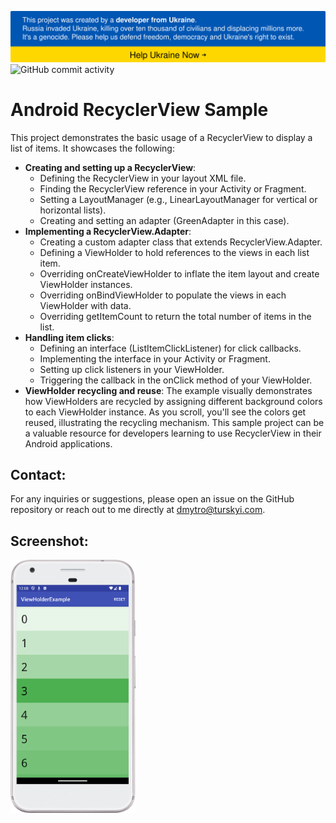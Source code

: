 [![Stand With Ukraine](https://raw.githubusercontent.com/vshymanskyy/StandWithUkraine/main/banner-direct-single.svg)](https://stand-with-ukraine.pp.ua)
<img alt="GitHub commit activity" src="https://img.shields.io/github/commit-activity/m/Turskyi/ViewHolderExample">

# Android RecyclerView Sample

This project demonstrates the basic usage of a RecyclerView to display a list
of items. It showcases the following:

- **Creating and setting up a RecyclerView**:
    - Defining the RecyclerView in your layout XML file.
    - Finding the RecyclerView reference in your Activity or Fragment.
    - Setting a LayoutManager (e.g., LinearLayoutManager for vertical or
      horizontal lists).
    - Creating and setting an adapter (GreenAdapter in this case).
- **Implementing a RecyclerView.Adapter**:
    - Creating a custom adapter class that extends RecyclerView.Adapter.
    - Defining a ViewHolder to hold references to the views in each list item.
    - Overriding onCreateViewHolder to inflate the item layout and create
      ViewHolder instances.
    - Overriding onBindViewHolder to populate the views in each ViewHolder with
      data.
    - Overriding getItemCount to return the total number of items in the list.
- **Handling item clicks**:
    - Defining an interface (ListItemClickListener) for click callbacks.
    - Implementing the interface in your Activity or Fragment.
    - Setting up click listeners in your ViewHolder.
    - Triggering the callback in the onClick method of your ViewHolder.
- **ViewHolder recycling and reuse**:
  The example visually demonstrates how ViewHolders are recycled by assigning
  different background colors to each ViewHolder instance. As you scroll,
  you'll see the colors get reused, illustrating the recycling mechanism.
  This sample project can be a valuable resource for developers learning to use
  RecyclerView in their Android applications.

## Contact:

For any inquiries or suggestions, please open an issue on the GitHub repository
or reach out to me directly at
[dmytro@turskyi.com](mailto:dmytro@turskyi.com).

## Screenshot:

<!--suppress CheckImageSize -->
<img src="screenshots/Screenshot_20240728.png" width="200"  alt="screenshot">
